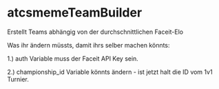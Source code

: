 ﻿# atcsmemeTeamBuilder

Erstellt Teams abhängig von der durchschnittlichen Faceit-Elo

Was ihr ändern müssts, damit ihrs selber machen könnts:

1.) auth Variable muss der Faceit API Key sein.

2.) championship_id Variable könnts ändern - ist jetzt halt die ID vom 1v1 Turnier. 
